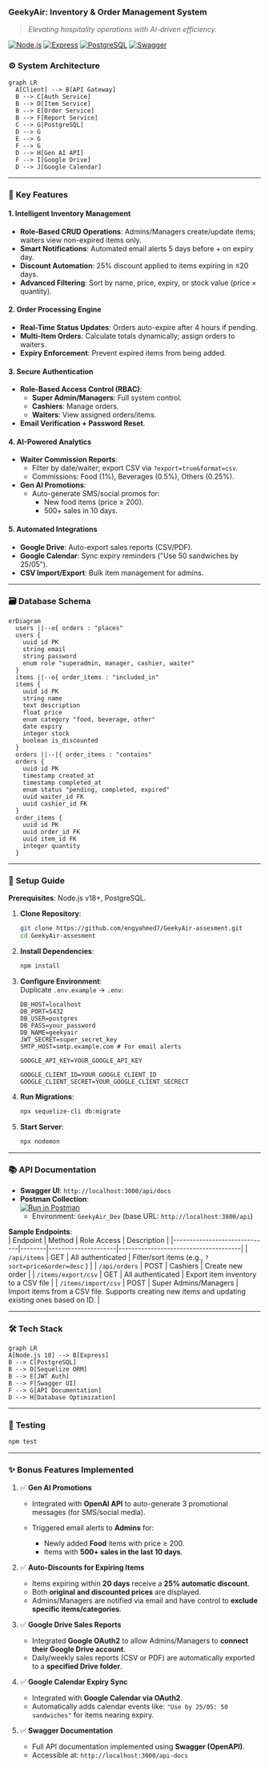 ### **GeekyAir: Inventory & Order Management System**

> _Elevating hospitality operations with AI-driven efficiency._

[![Node.js](https://img.shields.io/badge/Node.js-18.x-339933?style=for-the-badge&logo=nodedotjs&logoColor=white)](https://nodejs.org/)
[![Express](https://img.shields.io/badge/Express-4.x-000000?style=for-the-badge&logo=express&logoColor=white)](https://expressjs.com/)
[![PostgreSQL](https://img.shields.io/badge/PostgreSQL-15.x-4169E1?style=for-the-badge&logo=postgresql&logoColor=white)](https://www.postgresql.org/)
[![Swagger](https://img.shields.io/badge/Swagger-3.0-85EA2D?style=for-the-badge&logo=swagger&logoColor=black)](https://swagger.io/)

### ⚙️ **System Architecture**

```mermaid
graph LR
  A[Client] --> B[API Gateway]
  B --> C[Auth Service]
  B --> D[Item Service]
  B --> E[Order Service]
  B --> F[Report Service]
  C --> G[PostgreSQL]
  D --> G
  E --> G
  F --> G
  D --> H[Gen AI API]
  F --> I[Google Drive]
  D --> J[Google Calendar]
```

---

### 🌟 **Key Features**

#### **1. Intelligent Inventory Management**

- **Role-Based CRUD Operations**: Admins/Managers create/update items; waiters view non-expired items only.
- **Smart Notifications**: Automated email alerts 5 days before + on expiry day.
- **Discount Automation**: 25% discount applied to items expiring in ≤20 days.
- **Advanced Filtering**: Sort by name, price, expiry, or stock value (price × quantity).

#### **2. Order Processing Engine**

- **Real-Time Status Updates**: Orders auto-expire after 4 hours if pending.
- **Multi-Item Orders**: Calculate totals dynamically; assign orders to waiters.
- **Expiry Enforcement**: Prevent expired items from being added.

#### **3. Secure Authentication**

- **Role-Based Access Control (RBAC)**:
  - **Super Admin/Managers**: Full system control.
  - **Cashiers**: Manage orders.
  - **Waiters**: View assigned orders/items.
- **Email Verification + Password Reset**.

#### **4. AI-Powered Analytics**

- **Waiter Commission Reports**:
  - Filter by date/waiter; export CSV via `?export=true&format=csv`.
  - Commissions: Food (1%), Beverages (0.5%), Others (0.25%).
- **Gen AI Promotions**:
  - Auto-generate SMS/social promos for:
    - New food items (price ≥ 200).
    - 500+ sales in 10 days.

#### **5. Automated Integrations**

- **Google Drive**: Auto-export sales reports (CSV/PDF).
- **Google Calendar**: Sync expiry reminders ("Use 50 sandwiches by 25/05").
- **CSV Import/Export**: Bulk item management for admins.

---

### 🗃️ **Database Schema**

```mermaid
erDiagram
  users ||--o{ orders : "places"
  users {
    uuid id PK
    string email
    string password
    enum role "superadmin, manager, cashier, waiter"
  }
  items ||--o{ order_items : "included_in"
  items {
    uuid id PK
    string name
    text description
    float price
    enum category "food, beverage, other"
    date expiry
    integer stock
    boolean is_discounted
  }
  orders ||--|{ order_items : "contains"
  orders {
    uuid id PK
    timestamp created_at
    timestamp completed_at
    enum status "pending, completed, expired"
    uuid waiter_id FK
    uuid cashier_id FK
  }
  order_items {
    uuid id PK
    uuid order_id FK
    uuid item_id FK
    integer quantity
  }
```

---

### 🚀 **Setup Guide**

**Prerequisites**: Node.js v18+, PostgreSQL.

1. **Clone Repository**:

   ```bash
   git clone https://github.com/engyahmed7/GeekyAir-assesment.git
   cd GeekyAir-assesment
   ```

2. **Install Dependencies**:

   ```bash
   npm install
   ```

3. **Configure Environment**:  
   Duplicate `.env.example` → `.env`:

   ```env
   DB_HOST=localhost
   DB_PORT=5432
   DB_USER=postgres
   DB_PASS=your_password
   DB_NAME=geekyair
   JWT_SECRET=super_secret_key
   SMTP_HOST=smtp.example.com # For email alerts

   GOOGLE_API_KEY=YOUR_GOOGLE_API_KEY

   GOOGLE_CLIENT_ID=YOUR_GOOGLE_CLIENT_ID
   GOOGLE_CLIENT_SECRET=YOUR_GOOGLE_CLIENT_SECRECT
   ```

4. **Run Migrations**:

   ```bash
   npx sequelize-cli db:migrate
   ```

5. **Start Server**:
   ```bash
   npx nodemon
   ```

---

### 📚 **API Documentation**

- **Swagger UI**: `http://localhost:3000/api/docs`
- **Postman Collection**:  
  [![Run in Postman](https://run.pstmn.io/button.svg)](https://www.postman.com/maintenance-candidate-1003460/geekyair/documentation/ajphy62/geekyair)
  - Environment: `GeekyAir_Dev` (base URL: `http://localhost:3000/api`)

**Sample Endpoints**:  
| Endpoint | Method | Role Access | Description |
|------------------------------|--------|---------------------|--------------------------------------|
| ` /api/items ` | GET | All authenticated | Filter/sort items (e.g., ` ?sort=price&order=desc ` ) |
| ` /api/orders ` | POST | Cashiers | Create new order |
| ` /items/export/csv ` | GET | All authenticated | Export item inventory to a CSV file |
| ` /items/import/csv ` | POST | Super Admins/Managers | Import items from a CSV file. Supports creating new items and updating existing ones based on ID. |

---

### 🛠️ **Tech Stack**

```mermaid
graph LR
A[Node.js 18] --> B[Express]
B --> C[PostgreSQL]
B --> D[Sequelize ORM]
B --> E[JWT Auth]
B --> F[Swagger UI]
F --> G[API Documentation]
D --> H[Database Optimization]
```
---

### 🧪 **Testing**

```bash
npm test
```

---

### ✨ **Bonus Features Implemented**

1. ✅ **Gen AI Promotions**

   * Integrated with **OpenAI API** to auto-generate 3 promotional messages (for SMS/social media).
   * Triggered email alerts to **Admins** for:

     * Newly added **Food** items with price ≥ 200.
     * Items with **500+ sales in the last 10 days**.

2. ✅ **Auto-Discounts for Expiring Items**

   * Items expiring within **20 days** receive a **25% automatic discount**.
   * Both **original and discounted prices** are displayed.
   * Admins/Managers are notified via email and have control to **exclude specific items/categories**.

3. ✅ **Google Drive Sales Reports**

   * Integrated **Google OAuth2** to allow Admins/Managers to **connect their Google Drive account**.
   * Daily/weekly sales reports (CSV or PDF) are automatically exported to a **specified Drive folder**.

4. ✅ **Google Calendar Expiry Sync**

   * Integrated with **Google Calendar via OAuth2**.
   * Automatically adds calendar events like:
     `"Use by 25/05: 50 sandwiches"` for items nearing expiry.

5. ✅ **Swagger Documentation**

   * Full API documentation implemented using **Swagger (OpenAPI)**.
   * Accessible at: `http://localhost:3000/api-docs`
